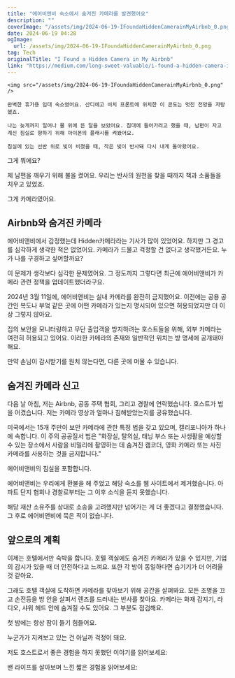 ```yaml
---
title: "에어비앤비 숙소에서 숨겨진 카메라를 발견했어요"
description: ""
coverImage: "/assets/img/2024-06-19-IFoundaHiddenCamerainMyAirbnb_0.png"
date: 2024-06-19 04:28
ogImage: 
  url: /assets/img/2024-06-19-IFoundaHiddenCamerainMyAirbnb_0.png
tag: Tech
originalTitle: "I Found a Hidden Camera in My Airbnb"
link: "https://medium.com/long-sweet-valuable/i-found-a-hidden-camera-in-my-airbnb-fa0ba4704424"
---
```



```
<img src="/assets/img/2024-06-19-IFoundaHiddenCamerainMyAirbnb_0.png" />

완벽한 휴가용 임대 숙소였어요. 산디에고 비치 프론트에 위치한 이 콘도는 멋진 전망을 자랑했죠.

나는 늦게까지 일어나 물 위에 뜬 달을 보았어요. 침대에 들어가려고 했을 때, 남편이 자고 계신 침실로 향하기 위해 아이폰의 플래시를 켜봤어요.

침실에 있는 선반 위로 빛이 비쳤을 때, 작은 빛이 반사돼 다시 내게 돌아왔어요.
```

<div class="content-ad"></div>

그게 뭐에요?

제 남편을 깨우기 위해 불을 켰어요. 우리는 반사의 원천을 찾을 때까지 책과 소품들을 치우고 있었죠.

그게 카메라였어요.

## Airbnb와 숨겨진 카메라

<div class="content-ad"></div>

에어비앤비에서 감정했는데 Hidden카메라라는 기사가 많이 있었어요. 하지만 그 경고를 심각하게 생각한 적은 없었어요. 카메라가 드물고 걱정할 건 없다고 생각했거든요. 누가 나를 구경하고 싶어할까요?

이 문제가 생각보다 심각한 문제였어요. 그 정도까지 그렇다면 최근에 에어비앤비가 카메라 관련 정책을 업데이트했더라구요.

2024년 3월 11일에, 에어비앤비는 실내 카메라를 완전히 금지했어요. 이전에는 공용 공간인 복도나 부엌 같은 곳에 어떤 카메라가 있는지 명시되어 있으면 허용되었지만 더 이상 그렇지 않아요.

집의 보안을 모니터링하고 무단 출입객을 방지하려는 호스트들을 위해, 외부 카메라는 여전히 허용되고 있어요. 이러한 카메라의 존재와 일반적인 위치는 방 명세에 공개돼야 해요.

<div class="content-ad"></div>

만약 손님이 감시받기를 원치 않는다면, 다른 곳에 머물 수 있습니다.

## 숨겨진 카메라 신고

다음 날 아침, 저는 Airbnb, 공동 주택 협회, 그리고 경찰에 연락했습니다. 호스트가 법을 어겼습니다. 저는 카메라 영상과 얼마나 침해받았는지를 공유했습니다.

미국에서는 15개 주만이 보안 카메라에 관한 특정 법을 갖고 있으며, 캘리포니아가 하나에 속합니다. 이 주의 공공질서 법은 "화장실, 탈의실, 태닝 부스 또는 사생활을 예상할 수 있는 장소에서 사람을 비밀리에 촬영하는 데 숨겨진 캠코더, 영화 카메라 또는 사진 카메라를 사용하는 것을 금지합니다."

<div class="content-ad"></div>

에어비앤비의 침실을 포함합니다.

에어비앤비는 우리에게 환불을 해 주었고 해당 숙소를 웹 사이트에서 제거했습니다. 아파트 단지 협회나 경찰로부터는 그 이후 소식을 듣지 못했습니다.

해당 재산 소유주를 상대로 소송을 고려했지만 넘어가는 게 더 좋겠다고 결정했습니다. 그 후로 에어비앤비에 묵은 적이 없습니다.

## 앞으로의 계획

<div class="content-ad"></div>

이제는 호텔에서만 숙박을 합니다. 호텔 객실에도 숨겨진 카메라가 있을 수 있지만, 기업의 감시가 있을 때 더 안전하다고 느껴요. 또한 각 방이 동일하다면 숨기기가 더 어려울 것 같아요.

그래도 호텔 객실에 도착하면 카메라를 찾아보기 위해 공간을 살펴봐요. 모든 조명을 끄고 손전등을 방 안을 살펴서 렌즈를 드러내는 반사를 찾아요. 카메라는 화재 감지기, 라디오, 샤워 헤드 안에 숨겨질 수도 있어요. 그 부분도 점검해요.

첫 밤에는 항상 잠이 들기 힘들어요.

누군가가 지켜보고 있는 건 아닐까 걱정이 돼요.

<div class="content-ad"></div>

저도 호스트로서 좋은 경험을 하지 못했던 이야기를 읽어보세요:

밴 라이프를 살아보며 느낀 짧은 경험을 읽어보세요: